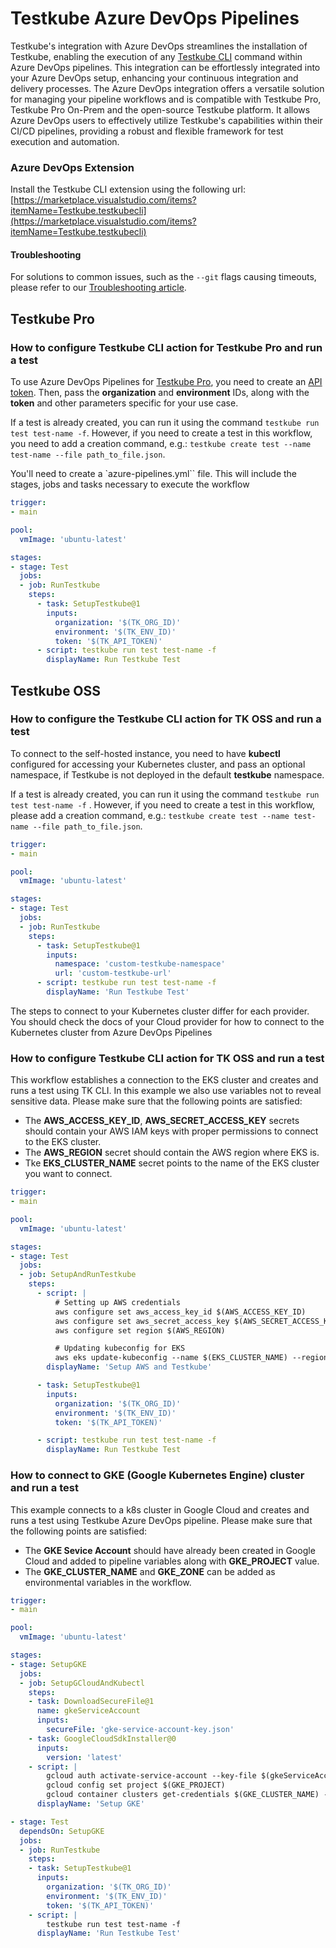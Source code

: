 # Testkube Azure DevOps Pipelines

Testkube's integration with Azure DevOps streamlines the installation of Testkube, enabling the execution of any [Testkube CLI](https://docs.testkube.io/cli/testkube) command within Azure DevOps pipelines. This integration can be effortlessly integrated into your Azure DevOps setup, enhancing your continuous integration and delivery processes.
The Azure DevOps integration offers a versatile solution for managing your pipeline workflows and is compatible with Testkube Pro, Testkube Pro On-Prem and the open-source Testkube platform. It allows Azure DevOps users to effectively utilize Testkube's capabilities within their CI/CD pipelines, providing a robust and flexible framework for test execution and automation.

### Azure DevOps Extension

Install the Testkube CLI extension using the following url:
[https://marketplace.visualstudio.com/items?itemName=Testkube.testkubecli](https://marketplace.visualstudio.com/items?itemName=Testkube.testkubecli)

#### Troubleshooting
For solutions to common issues, such as the `--git` flags causing timeouts, please refer to our [Troubleshooting article](./azure-troubleshooting.md).

## Testkube Pro

### How to configure Testkube CLI action for Testkube Pro and run a test

To use Azure DevOps Pipelines for [Testkube Pro](https://app.testkube.io/), you need to create an [API token](https://docs.testkube.io/testkube-pro/articles/organization-management/#api-tokens).
Then, pass the **organization** and **environment** IDs, along with the **token** and other parameters specific for your use case.

If a test is already created, you can run it using the command `testkube run test test-name -f`. However, if you need to create a test in this workflow, you need to add a creation command, e.g.: `testkube create test --name test-name --file path_to_file.json`.

You'll need to create a `azure-pipelines.yml`` file. This will include the stages, jobs and tasks necessary to execute the workflow

```yaml
trigger:
- main

pool:
  vmImage: 'ubuntu-latest'

stages:
- stage: Test
  jobs:
  - job: RunTestkube
    steps:
      - task: SetupTestkube@1
        inputs:
          organization: '$(TK_ORG_ID)'
          environment: '$(TK_ENV_ID)'
          token: '$(TK_API_TOKEN)'
      - script: testkube run test test-name -f
        displayName: Run Testkube Test
```

## Testkube OSS

### How to configure the Testkube CLI action for TK OSS and run a test

To connect to the self-hosted instance, you need to have **kubectl** configured for accessing your Kubernetes cluster, and pass an optional namespace, if Testkube is not deployed in the default **testkube** namespace. 

If a test is already created, you can run it using the command `testkube run test test-name -f` . However, if you need to create a test in this workflow, please add a creation command, e.g.: `testkube create test --name test-name --file path_to_file.json`.

```yaml
trigger:
- main

pool:
  vmImage: 'ubuntu-latest'

stages:
- stage: Test
  jobs:
  - job: RunTestkube
    steps:
      - task: SetupTestkube@1
        inputs:
          namespace: 'custom-testkube-namespace'
          url: 'custom-testkube-url'
      - script: testkube run test test-name -f
        displayName: 'Run Testkube Test'
```

The steps to connect to your Kubernetes cluster differ for each provider. You should check the docs of your Cloud provider for how to connect to the Kubernetes cluster from Azure DevOps Pipelines

### How to configure Testkube CLI action for TK OSS and run a test

This workflow establishes a connection to the EKS cluster and creates and runs a test using TK CLI. In this example we also use variables not
 to reveal sensitive data. Please make sure that the following points are satisfied:
- The **AWS_ACCESS_KEY_ID**, **AWS_SECRET_ACCESS_KEY** secrets should contain your AWS IAM keys with proper permissions to connect to the EKS cluster.
- The **AWS_REGION** secret should contain the AWS region where EKS is.
- Tke **EKS_CLUSTER_NAME** secret points to the name of the EKS cluster you want to connect.

```yaml
trigger:
- main

pool:
  vmImage: 'ubuntu-latest'

stages:
- stage: Test
  jobs:
  - job: SetupAndRunTestkube
    steps:
      - script: |
          # Setting up AWS credentials
          aws configure set aws_access_key_id $(AWS_ACCESS_KEY_ID)
          aws configure set aws_secret_access_key $(AWS_SECRET_ACCESS_KEY)
          aws configure set region $(AWS_REGION)

          # Updating kubeconfig for EKS
          aws eks update-kubeconfig --name $(EKS_CLUSTER_NAME) --region $(AWS_REGION)
        displayName: 'Setup AWS and Testkube'

      - task: SetupTestkube@1
        inputs:
          organization: '$(TK_ORG_ID)'
          environment: '$(TK_ENV_ID)'
          token: '$(TK_API_TOKEN)'

      - script: testkube run test test-name -f
        displayName: Run Testkube Test

```

### How to connect to GKE (Google Kubernetes Engine) cluster and run a test 

This example connects to a k8s cluster in Google Cloud and creates and runs a test using Testkube Azure DevOps pipeline. Please make sure that the following points are satisfied:
- The **GKE Sevice Account** should have already been created in Google Cloud and added to pipeline variables along with **GKE_PROJECT** value.
- The **GKE_CLUSTER_NAME** and **GKE_ZONE** can be added as environmental variables in the workflow.

```yaml
trigger:
- main

pool:
  vmImage: 'ubuntu-latest'

stages:
- stage: SetupGKE
  jobs:
  - job: SetupGCloudAndKubectl
    steps:
    - task: DownloadSecureFile@1
      name: gkeServiceAccount
      inputs:
        secureFile: 'gke-service-account-key.json'
    - task: GoogleCloudSdkInstaller@0
      inputs:
        version: 'latest'
    - script: |
        gcloud auth activate-service-account --key-file $(gkeServiceAccount.secureFilePath)
        gcloud config set project $(GKE_PROJECT)
        gcloud container clusters get-credentials $(GKE_CLUSTER_NAME) --zone $(GKE_ZONE)
      displayName: 'Setup GKE'

- stage: Test
  dependsOn: SetupGKE
  jobs:
  - job: RunTestkube
    steps:
    - task: SetupTestkube@1
      inputs:
        organization: '$(TK_ORG_ID)'
        environment: '$(TK_ENV_ID)'
        token: '$(TK_API_TOKEN)'
    - script: |
        testkube run test test-name -f
      displayName: 'Run Testkube Test'
```
